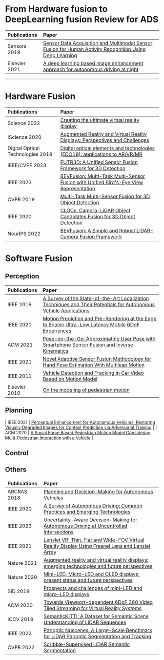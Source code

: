 # From Hardware fusion to DeepLearning fusion Review for ADS
| Publications         | Paper                                                        |
| :------------------- | :----------------------------------------------------------- |
| Sensors 2019         | [Sensor Data Acquisition and Multimodal Sensor Fusion for Human Activity Recognition Using Deep Learning](https://www.mdpi.com/1424-8220/19/7/1716) |
| Elsevier 2021        | [A deep learning based image enhancement approach for autonomous driving at night](https://www.sciencedirect.com/science/article/pii/S0950705120307462) |
---
# Hardware Fusion
| Publications         | Paper                                                        |
| :------------------- | :----------------------------------------------------------- |
| Science 2022         | [Creating the ultimate virtual reality display](https://www.science.org/doi/full/10.1126/science.abq7011) |
| IScience 2020        | [Augmented Reality and Virtual Reality Displays: Perspectives and Challenges](https://www.cell.com/iscience/pdf/S2589-0042(20)30585-X.pdf) |
| Digital Optical Technologies 2019         | [Digital optical elements and technologies (EDO19): applications to AR/VR/MR](https://www.spiedigitallibrary.org/conference-proceedings-of-spie/11062/1106222/Digital-optical-elements-and-technologies-EDO19--applications-to-AR/10.1117/12.2544404.full?SSO=1) |
| IEEE/CVPF 2023       | [FUTR3D: A Unified Sensor Fusion Framework for 3D Detection](https://openaccess.thecvf.com/content/CVPR2023W/WAD/html/Chen_FUTR3D_A_Unified_Sensor_Fusion_Framework_for_3D_Detection_CVPRW_2023_paper.html) |
| IEEE 2023            | [BEVFusion: Multi-Task Multi-Sensor Fusion with Unified Bird's-Eye View Representation](https://ieeexplore.ieee.org/abstract/document/10160968) |
| CVPR 2019            | [Multi-Task Multi-Sensor Fusion for 3D Object Detection](https://openaccess.thecvf.com/content_CVPR_2019/html/Liang_Multi-Task_Multi-Sensor_Fusion_for_3D_Object_Detection_CVPR_2019_paper.html) |
| IEEE 2020            | [CLOCs: Camera-LiDAR Object Candidates Fusion for 3D Object Detection](https://ieeexplore.ieee.org/abstract/document/9341791) |
| NeurIPS 2022         | [BEVFusion: A Simple and Robust LiDAR-Camera Fusion Framework](https://proceedings.neurips.cc/paper_files/paper/2022/hash/43d2b7fbee8431f7cef0d0afed51c691-Abstract-Conference.html) |

# Software Fusion

## Perception
| Publications         | Paper                                                        |
| :------------------- | :----------------------------------------------------------- |
| IEEE 2018            | [A Survey of the State-of-the-Art Localization Techniques and Their Potentials for Autonomous Vehicle Applications](https://ieeexplore.ieee.org/stamp/stamp.jsp?tp=&arnumber=8306879) |
| IEEE 2020            | [Motion Prediction and Pre-Rendering at the Edge to Enable Ultra-Low Latency Mobile 6DoF Experiences](https://ieeexplore.ieee.org/abstract/document/9234536) |
| ACM  2021            | [Pose-on-the-Go: Approximating User Pose with Smartphone Sensor Fusion and Inverse Kinematics](https://dl.acm.org/doi/abs/10.1145/3411764.3445582#sec-supp) |
| IEEE 2021            | [Novel Adaptive Sensor Fusion Methodology for Hand Pose Estimation With Multileap Motion](https://ieeexplore.ieee.org/abstract/document/9369396) |
| IEEE 2011            | [Vehicle Detection and Tracking in Car Video Based on Motion Model](https://ieeexplore.ieee.org/abstract/document/5723749) |
| Elsevier 2010        | [On the modeling of pedestrian motion](https://www.sciencedirect.com/science/article/pii/S0307904X09001395) |
## Planning
| IEEE 2021            | [Perceptual Enhancement for Autonomous Vehicles: Restoring Visually Degraded Images for Context Prediction via Adversarial Training](https://ieeexplore.ieee.org/abstract/document/9585517) |
| ACM  2020            | [A Social Force Based Pedestrian Motion Model Considering Multi-Pedestrian Interaction with a Vehicle](https://dl.acm.org/doi/abs/10.1145/3373646) |




## Control



## Others
| Publications         | Paper                                                        |
| :------------------- | :----------------------------------------------------------- |
| ARCRAS 2018          | [Planning and Decision-Making for Autonomous Vehicles](https://www.annualreviews.org/doi/pdf/10.1146/annurev-control-060117-105157) |
| IEEE 2020            | [A Survey of Autonomous Driving: Common Practices and Emerging Technologies](https://ieeexplore.ieee.org/stamp/stamp.jsp?tp=&arnumber=9046805) |
| IEEE 2023            | [Uncertainty-Aware Decision-Making for Autonomous Driving at Uncontrolled Intersections](https://ieeexplore.ieee.org/stamp/stamp.jsp?tp=&arnumber=10155311) |
| IEEE 2021            | [Lenslet VR: Thin, Flat and Wide-FOV Virtual Reality Display Using Fresnel Lens and Lenslet Array](https://ieeexplore.ieee.org/abstract/document/9384477) |
| Nature 2021          | [Augmented reality and virtual reality displays: emerging technologies and future perspectives](https://www.nature.com/articles/s41377-021-00658-8) |
| Nature 2020          | [Mini-LED, Micro-LED and OLED displays: present status and future perspectives](https://www.nature.com/articles/s41377-020-0341-9) |
| SID 2019             | [Prospects and challenges of mini-LED and micro-LED displays](https://sid.onlinelibrary.wiley.com/doi/abs/10.1002/jsid.760) |
| ACM 2020             | [Towards Viewport-dependent 6DoF 360 Video Tiled Streaming for Virtual Reality Systems](https://dl.acm.org/doi/abs/10.1145/3394171.3413712) |
| ICCV 2019            | [SemanticKITTI: A Dataset for Semantic Scene Understanding of LiDAR Sequences](https://openaccess.thecvf.com/content_ICCV_2019/html/Behley_SemanticKITTI_A_Dataset_for_Semantic_Scene_Understanding_of_LiDAR_Sequences_ICCV_2019_paper.html) |
| IEEE 2022            | [Panoptic Nuscenes: A Large-Scale Benchmark for LiDAR Panoptic Segmentation and Tracking](https://ieeexplore.ieee.org/abstract/document/9705588) |
| CVPR 2022            | [Scribble-Supervised LiDAR Semantic Segmentation](https://openaccess.thecvf.com/content/CVPR2022/html/Unal_Scribble-Supervised_LiDAR_Semantic_Segmentation_CVPR_2022_paper.html) |